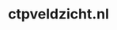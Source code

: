 ---
layout: post
title:  "ctpveldzicht.nl"
internal_url:  "/dutchgov/ctpveldzicht.nl.html"
categories: dutchgov
---